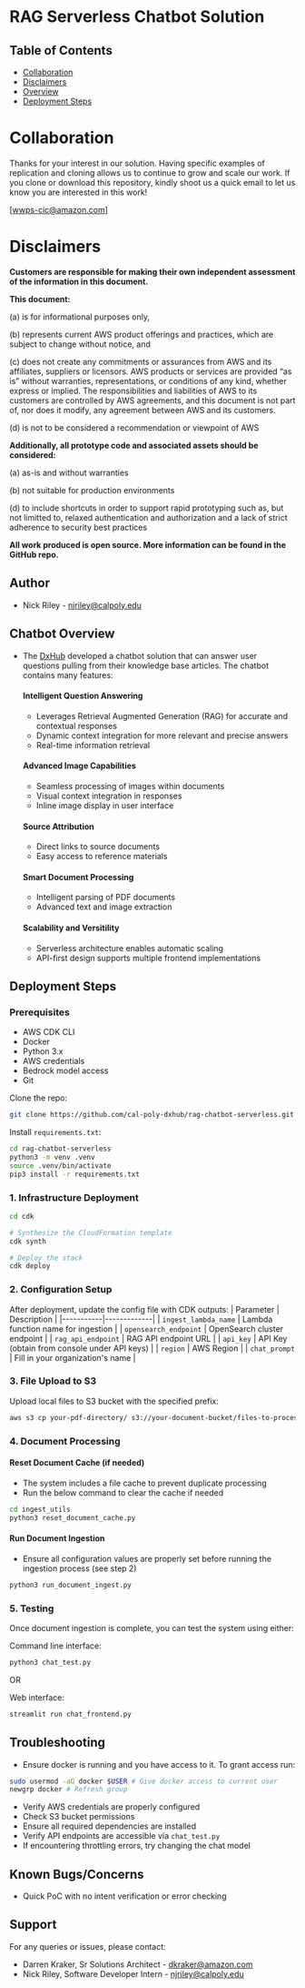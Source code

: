 # RAG Serverless Chatbot Solution


## Table of Contents
- [Collaboration](#collaboration)
- [Disclaimers](#disclaimers)
- [Overview](#chatbot-overview)
- [Deployment Steps](#deployment-steps)



# Collaboration
Thanks for your interest in our solution.  Having specific examples of replication and cloning allows us to continue to grow and scale our work. If you clone or download this repository, kindly shoot us a quick email to let us know you are interested in this work!

[wwps-cic@amazon.com] 

# Disclaimers

**Customers are responsible for making their own independent assessment of the information in this document.**

**This document:**

(a) is for informational purposes only, 

(b) represents current AWS product offerings and practices, which are subject to change without notice, and 

(c) does not create any commitments or assurances from AWS and its affiliates, suppliers or licensors. AWS products or services are provided “as is” without warranties, representations, or conditions of any kind, whether express or implied. The responsibilities and liabilities of AWS to its customers are controlled by AWS agreements, and this document is not part of, nor does it modify, any agreement between AWS and its customers. 

(d) is not to be considered a recommendation or viewpoint of AWS

**Additionally, all prototype code and associated assets should be considered:**

(a) as-is and without warranties

(b) not suitable for production environments

(d) to include shortcuts in order to support rapid prototyping such as, but not limitted to, relaxed authentication and authorization and a lack of strict adherence to security best practices

**All work produced is open source. More information can be found in the GitHub repo.**

## Author
- Nick Riley - njriley@calpoly.edu


## Chatbot Overview
- The [DxHub](https://dxhub.calpoly.edu/challenges/) developed a chatbot solution that can answer user questions pulling from their knowledge base articles. The chatbot contains many features: 

    #### Intelligent Question Answering
    - Leverages Retrieval Augmented Generation (RAG) for accurate and contextual responses
    - Dynamic context integration for more relevant and precise answers
    - Real-time information retrieval

    #### Advanced Image Capabilities
    - Seamless processing of images within documents
    - Visual context integration in responses
    - Inline image display in user interface

    #### Source Attribution
    - Direct links to source documents
    - Easy access to reference materials

    #### Smart Document Processing
    - Intelligent parsing of PDF documents
    - Advanced text and image extraction

    #### Scalability and Versitility
    - Serverless architecture enables automatic scaling
    - API-first design supports multiple frontend implementations

## Deployment Steps

### Prerequisites
- AWS CDK CLI
- Docker
- Python 3.x
- AWS credentials
- Bedrock model access
- Git

Clone the repo:
```bash
git clone https://github.com/cal-poly-dxhub/rag-chatbot-serverless.git
```

Install `requirements.txt`:
```bash
cd rag-chatbot-serverless
python3 -m venv .venv
source .venv/bin/activate
pip3 install -r requirements.txt
```

### 1. Infrastructure Deployment
```bash
cd cdk

# Synthesize the CloudFormation template
cdk synth

# Deploy the stack
cdk deploy
```

### 2. Configuration Setup
After deployment, update the config file with CDK outputs:
| Parameter | Description |
|-----------|-------------|
| `ingest_lambda_name` | Lambda function name for ingestion |
| `opensearch_endpoint` | OpenSearch cluster endpoint |
| `rag_api_endpoint` | RAG API endpoint URL |
| `api_key` | API Key (obtain from console under API keys) |
| `region` | AWS Region |
| `chat_prompt` | Fill in your organization's name |

### 3. File Upload to S3
Upload local files to S3 bucket with the specified prefix:
```bash
aws s3 cp your-pdf-directory/ s3://your-document-bucket/files-to-process/ --recursive
```

### 4. Document Processing

#### Reset Document Cache (if needed)
- The system includes a file cache to prevent duplicate processing
- Run the below command to clear the cache if needed

```bash
cd ingest_utils
python3 reset_document_cache.py
```

#### Run Document Ingestion
- Ensure all configuration values are properly set before running the ingestion process (see step 2)
```bash
python3 run_document_ingest.py
```

### 5. Testing
Once document ingestion is complete, you can test the system using either:

Command line interface:
```bash
python3 chat_test.py
```

OR

Web interface:
```bash
streamlit run chat_frontend.py
```


## Troubleshooting
- Ensure docker is running and you have access to it. To grant access run:
```bash
sudo usermod -aG docker $USER # Give docker access to current user
newgrp docker # Refresh group
```
- Verify AWS credentials are properly configured
- Check S3 bucket permissions
- Ensure all required dependencies are installed
- Verify API endpoints are accessible via `chat_test.py`
- If encountering throttling errors, try changing the chat model

## Known Bugs/Concerns
- Quick PoC with no intent verification or error checking

## Support
For any queries or issues, please contact:
- Darren Kraker, Sr Solutions Architect - dkraker@amazon.com
- Nick Riley, Software Developer Intern - njriley@calpoly.edu